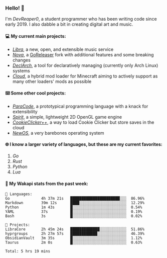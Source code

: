 ### Hello! 👋

I'm _DevReaper0_, a student programmer who has been writing code since early 2019. I also dabble a bit in creating digital art and music.

#### 💻 My current main projects:

-   _[Libra](https://github.com/LibraMusic)_, a new, open, and extensible music service
-   _[Nova](https://github.com/LibraMusic/Nova)_, a [GoReleaser](https://github.com/goreleaser/goreleaser) fork with additional features and some breaking changes
-   _[DeclArch](https://github.com/DevReaper0/declarch)_, a tool for declaratively managing (currently only Arch Linux) systems
-   _[Cloud](https://github.com/CloudLoaderMC/CloudLoader)_, a hybrid mod loader for Minecraft aiming to actively support as many other loaders' mods as possible

#### ⌨️ Some other cool projects:

-   _[ParaCode](https://github.com/ParaCodeLang/ParaCode)_, a prototypical programming language with a knack for extensibility
-   _[Spirit](https://gitlab.com/DevReaper0/SpiritEngine)_, a simple, lightweight 2D OpenGL game engine
-   _[CookieClicker++](https://github.com/DevReaper0/CookieClickerPlusPlus)_, a way to load Cookie Clicker but store saves in the cloud
-   _[NewOS](https://github.com/DevReaper0/NewOS)_, a very barebones operating system

#### 🌐 I know a larger variety of languages, but these are my current favorites:

1. _Go_
2. _Rust_
3. _Python_
4. _Lua_

#### 📡 My Wakapi stats from the past week:

```text
💾 Languages:
Go              4h 37m 21s   ██████████████████████░░░  86.96%
Markdown        39m 12s      ████░░░░░░░░░░░░░░░░░░░░░  12.29%
Python          1m 43s       █░░░░░░░░░░░░░░░░░░░░░░░░  0.54%
YAML            37s          █░░░░░░░░░░░░░░░░░░░░░░░░  0.19%
Bash            3s           █░░░░░░░░░░░░░░░░░░░░░░░░  0.02%

💼 Projects:
LibraCore       2h 45m 24s   █████████████░░░░░░░░░░░░  51.86%
hyprgroups      2h 27m 57s   ████████████░░░░░░░░░░░░░  46.39%
ObsidianVault   3m 35s       █░░░░░░░░░░░░░░░░░░░░░░░░  1.12%
Taurus          2m 0s        █░░░░░░░░░░░░░░░░░░░░░░░░  0.63%

Total: 5 hrs 19 mins
```
